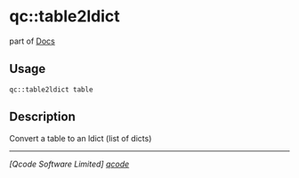 qc::table2ldict
===============

part of [Docs](../index.md)

Usage
-----
`qc::table2ldict table`

Description
-----------
Convert a table to an ldict (list of dicts)

----------------------------------
*[Qcode Software Limited] [qcode]*

[qcode]: http://www.qcode.co.uk "Qcode Software"